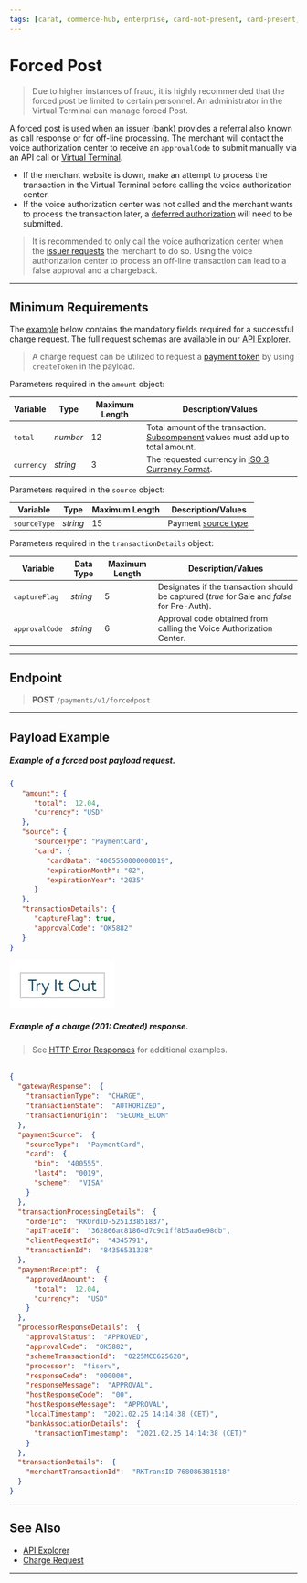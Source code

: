 ```yaml
---
tags: [carat, commerce-hub, enterprise, card-not-present, card-present, forced-post, payments, api-documents, api-reference, authorization, sale, pre-auth]
---
```


# Forced Post

<!-- theme: danger -->
> Due to higher instances of fraud, it is highly recommended that the forced post be limited to certain personnel. An administrator in the Virtual Terminal can manage forced Post.

A forced post is used when an issuer (bank) provides a referral also known as call response or for off-line processing. The merchant will contact the voice authorization center to receive an `approvalCode` to submit manually via an API call or [Virtual Terminal](?path=docs/Online-Mobile-Digital/Virtual-Terminal/Virtual-Terminal.md).

- If the merchant website is down, make an attempt to process the transaction in the Virtual Terminal before calling the voice authorization center.
- If the voice authorization center was not called and the merchant wants to process the transaction later, a [deferred authorization](?path=docs/Resources/Guides/Authorizations/Deferred-Auth.md) will need to be submitted.

<!-- theme: warning -->
>It is recommended to only call the voice authorization center when the [issuer requests](?path=docs/Resources/Guides/Response-Codes/Bank-Issuer.md) the merchant to do so. Using the voice authorization center to process an off-line transaction can lead to a false approval and a chargeback.

---

## Minimum Requirements

The [example](#payload-example) below contains the mandatory fields required for a successful charge request. The full request schemas are available in our [API Explorer](../api/?type=post&path=/payments/v1/charge).

<!--theme:info-->
> A charge request can be utilized to request a [payment token](?path=docs/Resources/API-Documents/Payments_VAS/Payment-Token.md) by using `createToken` in the payload.

<!--
type: tab
title: amount
-->

Parameters required in the `amount` object:

|Variable    |  Type| Maximum Length | Description/Values|
|---------|----------|----------------|---------|
| `total` | *number* | 12 | Total amount of the transaction. [Subcomponent](#amountcomponents) values must add up to total amount. |
| `currency` | *string* | 3 | The requested currency in [ISO 3 Currency Format](?path=docs/Resources/Master-Data/Currency-Code.md).|

<!--
type: tab
title: source
-->

Parameters required in the `source` object:

| Variable | Type| Maximum Length | Description/Values|
|---------|----------|----------------|---------|
|`sourceType` | *string* | 15 | Payment [source type](?path=docs/Resources/Guides/Payment-Sources/Source-Type.md). |

<!--
type: tab
title: transactionDetails
-->

Parameters required in the `transactionDetails` object:

| Variable | Data Type| Maximum Length | Description/Values |
|---------|----------|----------------|---------|
|`captureFlag` | *string* | 5 | Designates if the transaction should be captured (*true* for Sale and *false* for Pre-Auth).|
|`approvalCode`|  *string* | 6 | Approval code obtained from calling the Voice Authorization Center.|

<!-- type: tab-end -->

---

## Endpoint
<!-- theme: success -->
>**POST** `/payments/v1/forcedpost`

---

## Payload Example

<!--
type: tab
title: Request
-->

##### Example of a forced post payload request.

```json
{
   "amount": {
      "total":  12.04,
      "currency": "USD"
   },
   "source": {
      "sourceType": "PaymentCard",
      "card": {
         "cardData": "4005550000000019",
         "expirationMonth": "02",
         "expirationYear": "2035"
      }
   },
   "transactionDetails": {
      "captureFlag": true,
      "approvalCode": "OK5882"
   } 
}
```

[![Try it out](../../../../assets/images/button.png)](../api/?type=post&path=/payments/v1/forcedpost)

<!--
type: tab
title: Response
-->

##### Example of a charge (201: Created) response.

<!-- theme: info -->
> See [HTTP Error Responses](?path=docs/Resources/Guides/Response-Codes/HTTP.md) for additional examples.

```json

{
  "gatewayResponse":  {
    "transactionType":  "CHARGE",
    "transactionState":  "AUTHORIZED",
    "transactionOrigin":  "SECURE_ECOM"
  },
  "paymentSource":  {
    "sourceType":  "PaymentCard",
    "card":  {
      "bin":  "400555",
      "last4":  "0019",
      "scheme":  "VISA"
    }
  },
  "transactionProcessingDetails":  {
    "orderId":  "RKOrdID-525133851837",
    "apiTraceId":  "362866ac81864d7c9d1ff8b5aa6e98db",
    "clientRequestId":  "4345791",
    "transactionId":  "84356531338"
  },
  "paymentReceipt":  {
    "approvedAmount":  {
      "total":  12.04,
      "currency":  "USD"
    }
  },
  "processorResponseDetails":  {
    "approvalStatus":  "APPROVED",
    "approvalCode":  "OK5882",
    "schemeTransactionId":  "0225MCC625628",
    "processor":  "fiserv",
    "responseCode":  "000000",
    "responseMessage":  "APPROVAL",
    "hostResponseCode":  "00",
    "hostResponseMessage":  "APPROVAL",
    "localTimestamp":  "2021.02.25 14:14:38 (CET)",
    "bankAssociationDetails":  {
      "transactionTimestamp":  "2021.02.25 14:14:38 (CET)"
    }
  },
  "transactionDetails":  {
    "merchantTransactionId":  "RKTransID-768086381518"
  }
}
```

<!-- type: tab-end -->

---

## See Also
- [API Explorer](../api/?type=post&path=/payments/v1/forcedpost)
- [Charge Request](?path=docs/Resources/API-Documents/Payments/Charges.md)

---